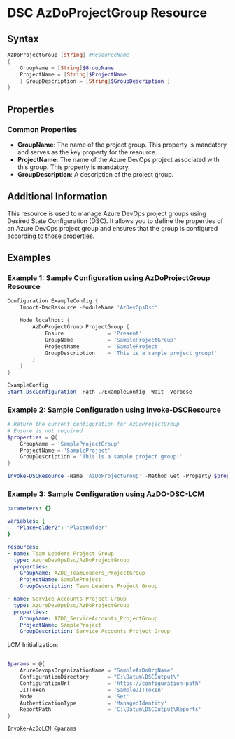 # DSC AzDoProjectGroup Resource

## Syntax

```PowerShell
AzDoProjectGroup [string] #ResourceName
{
    GroupName = [String]$GroupName
    ProjectName = [String]$ProjectName
    [ GroupDescription = [String]$GroupDescription ]
}
```

## Properties

### Common Properties

- **GroupName**: The name of the project group. This property is mandatory and serves as the key property for the resource.
- **ProjectName**: The name of the Azure DevOps project associated with this group. This property is mandatory.
- **GroupDescription**: A description of the project group.

## Additional Information

This resource is used to manage Azure DevOps project groups using Desired State Configuration (DSC). It allows you to define the properties of an Azure DevOps project group and ensures that the group is configured according to those properties.

## Examples

### Example 1: Sample Configuration using AzDoProjectGroup Resource

```PowerShell
Configuration ExampleConfig {
    Import-DscResource -ModuleName 'AzDevOpsDsc'

    Node localhost {
        AzDoProjectGroup ProjectGroup {
            Ensure              = 'Present'
            GroupName           = 'SampleProjectGroup'
            ProjectName         = 'SampleProject'
            GroupDescription    = 'This is a sample project group!'
        }
    }
}

ExampleConfig
Start-DscConfiguration -Path ./ExampleConfig -Wait -Verbose
```

### Example 2: Sample Configuration using Invoke-DSCResource

```PowerShell
# Return the current configuration for AzDoProjectGroup
# Ensure is not required
$properties = @{
    GroupName = 'SampleProjectGroup'
    ProjectName = 'SampleProject'
    GroupDescription = 'This is a sample project group!'
}

Invoke-DSCResource -Name 'AzDoProjectGroup' -Method Get -Property $properties -ModuleName 'AzureDevOpsDsc'
```

### Example 3: Sample Configuration using AzDO-DSC-LCM

```YAML
parameters: {}

variables: {
   "PlaceHolder2": "PlaceHolder"  
}

resources:
- name: Team Leaders Project Group
  type: AzureDevOpsDsc/AzDoProjectGroup
  properties:
    GroupName: AZDO_TeamLeaders_ProjectGroup
    ProjectName: SampleProject
    GroupDescription: Team Leaders Project Group

- name: Service Accounts Project Group
  type: AzureDevOpsDsc/AzDoProjectGroup
  properties:
    GroupName: AZDO_ServiceAccounts_ProjectGroup
    ProjectName: SampleProject
    GroupDescription: Service Accounts Project Group
```

LCM Initialization:

```PowerShell

$params = @{
    AzureDevopsOrganizationName = "SampleAzDoOrgName"
    ConfigurationDirectory      = "C:\Datum\DSCOutput\"
    ConfigurationUrl            = 'https://configuration-path'
    JITToken                    = 'SampleJITToken'
    Mode                        = 'Set'
    AuthenticationType          = 'ManagedIdentity'
    ReportPath                  = 'C:\Datum\DSCOutput\Reports'
}

Invoke-AzDoLCM @params
```
